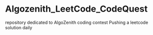 # Algozenith_LeetCode_CodeQuest
repository dedicated to AlgoZenith coding contest 
Pushing a leetcode solution daily
